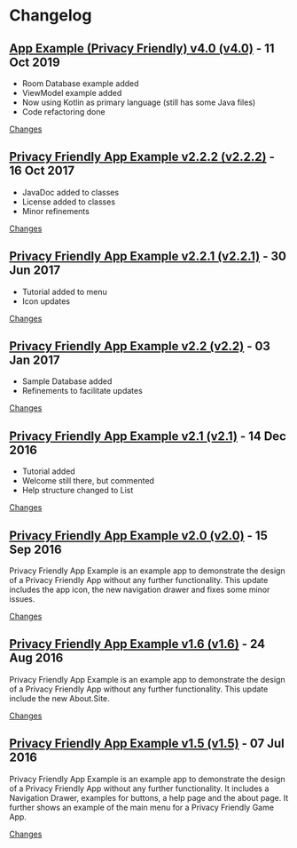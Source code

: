 # Changelog

<a name="v4.0"></a>
## [App Example (Privacy Friendly) v4.0 (v4.0)](https://github.com/SecUSo/privacy-friendly-app-example/releases/tag/v4.0) - 11 Oct 2019

- Room Database example added
- ViewModel example added
- Now using Kotlin as primary language (still has some Java files)
- Code refactoring done

[Changes][v4.0]


<a name="v2.2.2"></a>
## [Privacy Friendly App Example v2.2.2 (v2.2.2)](https://github.com/SecUSo/privacy-friendly-app-example/releases/tag/v2.2.2) - 16 Oct 2017

* JavaDoc added to classes
* License added to classes
* Minor refinements


[Changes][v2.2.2]


<a name="v2.2.1"></a>
## [Privacy Friendly App Example v2.2.1 (v2.2.1)](https://github.com/SecUSo/privacy-friendly-app-example/releases/tag/v2.2.1) - 30 Jun 2017

- Tutorial added to menu
- Icon updates

[Changes][v2.2.1]


<a name="v2.2"></a>
## [Privacy Friendly App Example v2.2 (v2.2)](https://github.com/SecUSo/privacy-friendly-app-example/releases/tag/v2.2) - 03 Jan 2017

- Sample Database added
- Refinements to facilitate updates


[Changes][v2.2]


<a name="v2.1"></a>
## [Privacy Friendly App Example v2.1 (v2.1)](https://github.com/SecUSo/privacy-friendly-app-example/releases/tag/v2.1) - 14 Dec 2016

- Tutorial added
- Welcome still there, but commented
- Help structure changed to List


[Changes][v2.1]


<a name="v2.0"></a>
## [Privacy Friendly App Example v2.0 (v2.0)](https://github.com/SecUSo/privacy-friendly-app-example/releases/tag/v2.0) - 15 Sep 2016

Privacy Friendly App Example is an example app to demonstrate the design of a Privacy Friendly App without any further functionality. This update includes the app icon, the new navigation drawer and fixes some minor issues. 


[Changes][v2.0]


<a name="v1.6"></a>
## [Privacy Friendly App Example v1.6 (v1.6)](https://github.com/SecUSo/privacy-friendly-app-example/releases/tag/v1.6) - 24 Aug 2016

Privacy Friendly App Example is an example app to demonstrate the design of a Privacy Friendly App without any further functionality. This update include the new About.Site. 


[Changes][v1.6]


<a name="v1.5"></a>
## [Privacy Friendly App Example v1.5 (v1.5)](https://github.com/SecUSo/privacy-friendly-app-example/releases/tag/v1.5) - 07 Jul 2016

Privacy Friendly App Example is an example app to demonstrate the design of a Privacy Friendly App without any further functionality. It includes a Navigation Drawer, examples for buttons, a help page and the about page. It further shows an example of the main menu for a Privacy Friendly Game App.


[Changes][v1.5]


[v4.0]: https://github.com/SecUSo/privacy-friendly-app-example/compare/v2.2.2...v4.0
[v2.2.2]: https://github.com/SecUSo/privacy-friendly-app-example/compare/v2.2.1...v2.2.2
[v2.2.1]: https://github.com/SecUSo/privacy-friendly-app-example/compare/v2.2...v2.2.1
[v2.2]: https://github.com/SecUSo/privacy-friendly-app-example/compare/v2.1...v2.2
[v2.1]: https://github.com/SecUSo/privacy-friendly-app-example/compare/v2.0...v2.1
[v2.0]: https://github.com/SecUSo/privacy-friendly-app-example/compare/v1.6...v2.0
[v1.6]: https://github.com/SecUSo/privacy-friendly-app-example/compare/v1.5...v1.6
[v1.5]: https://github.com/SecUSo/privacy-friendly-app-example/tree/v1.5

 <!-- Generated by https://github.com/rhysd/changelog-from-release -->
